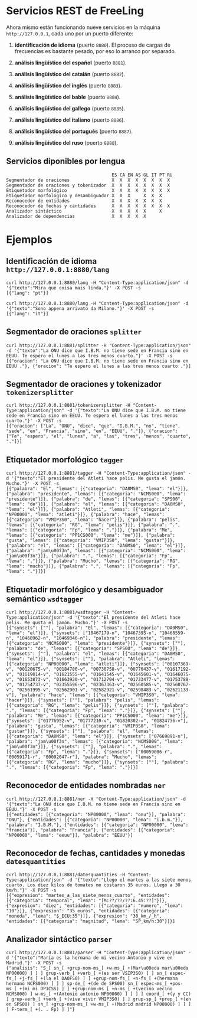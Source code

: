 # Servicios REST de FreeLing

Ahora mismo están funcionando nueve servicios en la máquina `http://127.0.0.1`, cada uno por un puerto diferente:

1. **identificación de idioma** (puerto `8880`). El proceso de cargas de frecuencias es bastante pesado, por eso lo arranco por separado.

2. **análisis lingüístico del español** (puerto `8881`).

3. **análisis lingüístico del catalán** (puerto `8882`).

4. **análisis lingüístico del inglés** (puerto `8883`).

5. **análisis lingüístico del bable** (puerto `8884`).

6. **análisis lingüístico del gallego** (puerto `8885`).

7. **análisis lingüístico del italiano** (puerto `8886`).

8. **análisis lingüístico del portugués** (puerto `8887`).

9. **análisis lingüístico del ruso** (puerto `8888`).


## Servicios diponibles por lengua

                                            ES CA EN AS GL IT PT RU
    Segmentador de oraciones                X  X  X  X  X  X  X  X
    Segmentador de oraciones y tokenizador  X  X  X  X  X  X  X  X
    Etiquetador morfológico                 X  X  X  X  X  X  X  X
    Etiquetador morfológico y desambiguador X  X  X     X  X  X
    Reconocedor de entidades                X  X  X  X  X  X  X
    Reconocedor de fechas y cantidades      X  X  X  X  X  X  X  X
    Analizador sintáctico                   X  X  X  X  X     X
    Analizador de dependencias              X  X  X  X  X


# Ejemplos

## Identificación de idioma `http://127.0.0.1:8880/lang`

    curl http://127.0.0.1:8880/lang -H "Content-Type:application/json" -d '{"texto":"Mira que coisa mais linda."}' -X POST -s
    [{"lang": "pt"}]

    curl http://127.0.0.1:8880/lang -H "Content-Type:application/json" -d '{"texto":"Sono appena arrivato da Milano."}' -X POST -s 
    [{"lang": "it"}]


## Segmentador de oraciones `splitter`

    curl http://127.0.0.1:8881/splitter -H "Content-Type:application/json" -d '{"texto":"La ONU dice que I.B.M. no tiene sede en Francia sino en EEUU. Te espero el lunes a las tres menos cuarto."}' -X POST -s
    [{"oracion": "La ONU dice que I.B.M. no tiene sede en Francia sino en EEUU ."}, {"oracion": "Te espero el lunes a las tres menos cuarto ."}]


## Segmentador de oraciones y tokenizador `tokenizersplitter`

    curl http://127.0.0.1:8881/tokenizersplitter -H "Content-Type:application/json" -d '{"texto":"La ONU dice que I.B.M. no tiene sede en Francia sino en EEUU. Te espero el lunes a las tres menos cuarto."}' -X POST -s
    [{"oracion": ["La", "ONU", "dice", "que", "I.B.M.", "no", "tiene", "sede", "en", "Francia", "sino", "en", "EEUU", "."]}, {"oracion": ["Te", "espero", "el", "lunes", "a", "las", "tres", "menos", "cuarto", "."]}]


## Etiquetador morfológico `tagger`

    curl http://127.0.0.1:8881/tagger -H "Content-Type:application/json" -d '{"texto":"El presidente del Atleti hace pelis. Me gusta el jamón. Mucho."}' -X POST -s
    [{"palabra": "El", "lemas": [{"categoria": "DA0MS0", "lema": "el"}]}, {"palabra": "presidente", "lemas": [{"categoria": "NCMS000", "lema": "presidente"}]}, {"palabra": "de", "lemas": [{"categoria": "SPS00", "lema": "de"}]}, {"palabra": "el", "lemas": [{"categoria": "DA0MS0", "lema": "el"}]}, {"palabra": "Atleti", "lemas": [{"categoria": "NP00000", "lema": "atleti"}]}, {"palabra": "hace", "lemas": [{"categoria": "VMIP3S0", "lema": "hacer"}]}, {"palabra": "pelis", "lemas": [{"categoria": "RG", "lema": "pelis"}]}, {"palabra": ".", "lemas": [{"categoria": "Fp", "lema": "."}]}, {"palabra": "Me", "lemas": [{"categoria": "PP1CS000", "lema": "me"}]}, {"palabra": "gusta", "lemas": [{"categoria": "VMIP3S0", "lema": "gustar"}]}, {"palabra": "el", "lemas": [{"categoria": "DA0MS0", "lema": "el"}]}, {"palabra": "jam\u00f3n", "lemas": [{"categoria": "NCMS000", "lema": "jam\u00f3n"}]}, {"palabra": ".", "lemas": [{"categoria": "Fp", "lema": "."}]}, {"palabra": "Mucho", "lemas": [{"categoria": "RG", "lema": "mucho"}]}, {"palabra": ".", "lemas": [{"categoria": "Fp", "lema": "."}]}]


## Etiquetadir morfológico y desambiguador semántico `wsdtagger`

    curl http://127.0.0.1:8881/wsdtagger -H "Content-Type:application/json" -d '{"texto":"El presidente del Atleti hace pelis. Me gusta el jamón. Mucho."}' -X POST -s
    [{"synsets": [""], "palabra": "El", "lemas": [{"categoria": "DA0MS0", "lema": "el"}]}, {"synsets": ["10467179-n", "10467395-n", "10468559-n", "10468962-n", "10469346-n"], "palabra": "presidente", "lemas": [{"categoria": "NCMS000", "lema": "presidente"}]}, {"synsets": [""], "palabra": "de", "lemas": [{"categoria": "SPS00", "lema": "de"}]}, {"synsets": [""], "palabra": "el", "lemas": [{"categoria": "DA0MS0", "lema": "el"}]}, {"synsets": [""], "palabra": "Atleti", "lemas": [{"categoria": "NP00000", "lema": "atleti"}]}, {"synsets": ["00107369-v", "00120675-v", "00184786-v", "00730758-v", "00770437-v", "01617192-v", "01619014-v", "01621555-v", "01641545-v", "01645601-v", "01646075-v", "01653873-v", "01663920-v", "01712704-v", "01733477-v", "01753788-v", "01754737-v", "02355596-v", "02367363-v", "02560585-v", "02560767-v", "02561995-v", "02562901-v", "02582921-v", "02598483-v", "02621133-v"], "palabra": "hace", "lemas": [{"categoria": "VMIP3S0", "lema": "hacer"}]}, {"synsets": [""], "palabra": "pelis", "lemas": [{"categoria": "RG", "lema": "pelis"}]}, {"synsets": [""], "palabra": ".", "lemas": [{"categoria": "Fp", "lema": "."}]}, {"synsets": [""], "palabra": "Me", "lemas": [{"categoria": "PP1CS000", "lema": "me"}]}, {"synsets": ["01776952-v", "01777210-v", "01820302-v", "01824736-v"], "palabra": "gusta", "lemas": [{"categoria": "VMIP3S0", "lema": "gustar"}]}, {"synsets": [""], "palabra": "el", "lemas": [{"categoria": "DA0MS0", "lema": "el"}]}, {"synsets": ["07669891-n"], "palabra": "jam\u00f3n", "lemas": [{"categoria": "NCMS000", "lema": "jam\u00f3n"}]}, {"synsets": [""], "palabra": ".", "lemas": [{"categoria": "Fp", "lema": "."}]}, {"synsets": ["00059086-r", "00059171-r", "00092047-r"], "palabra": "Mucho", "lemas": [{"categoria": "RG", "lema": "mucho"}]}, {"synsets": [""], "palabra": ".", "lemas": [{"categoria": "Fp", "lema": "."}]}]


## Reconocedor de entidades nombradas `ner`

    curl http://127.0.0.1:8881/ner -H "Content-Type:application/json" -d '{"texto":"La ONU dice que I.B.M. no tiene sede en Francia sino en EEUU."}' -X POST -s
    [{"entidades": [{"categoria": "NP00000", "lema": "onu"}], "palabra": "ONU"}, {"entidades": [{"categoria": "NP00000", "lema": "i.b.m."}], "palabra": "I.B.M."}, {"entidades": [{"categoria": "NP00000", "lema": "francia"}], "palabra": "Francia"}, {"entidades": [{"categoria": "NP00000", "lema": "eeuu"}], "palabra": "EEUU"}]


## Reconocedor de fechas, cantidades y monedas `datesquantities`

    curl http://127.0.0.1:8881/datesquantities -H "Content-Type:application/json" -d '{"texto":"Llego el martes a las siete menos cuarto. Los diez kilos de tomates me costaron 35 euros. Llegó a 30 km/h."}' -X POST -s
    [{"expresion": "martes_a_las_siete_menos_cuarto", "entidades": [{"categoria": "temporal", "lema": "[M:??/??/??:6.45:??]"}]}, {"expresion": "diez", "entidades": [{"categoria": "numero", "lema": "10"}]}, {"expresion": "35_euros", "entidades": [{"categoria": "moneda", "lema": "$_ECU:35"}]}, {"expresion": "30_km_/_h", "entidades": [{"categoria": "magnitud", "lema": "SP_km/h:30"}]}]


## Analizador sintáctico `parser`

    curl http://127.0.0.1:8881/parser -H "Content-Type:application/json" -d '{"texto":"María es la hermana de mi vecino Antonio y vive en Madrid."}' -X POST -s
    {"analisis": "S_[ sn_[ +grup-nom-ms_[ +w-ms_[ +(Mar\u00eda mar\u00eda NP00000) ] ] ] grup-verb_[ +verb_[ +(es ser VSIP3S0) ] ] sn_[ espec-fs_[ +j-fs_[ +(la el DA0FS0) ] ] +grup-nom-fs_[ +n-fs_[ +(hermana hermano NCFS000) ] ] ] sp-de_[ +(de de SPS00) sn_[ espec-ms_[ +pos-ms_[ +(mi mi DP1CSS) ] ] +grup-nom-ms_[ +n-ms_[ +(vecino vecino NCMS000) ] w-ms_[ +(Antonio antonio NP00000) ] ] ] ] coord_[ +(y y CC) ] grup-verb_[ +verb_[ +(vive vivir VMIP3S0) ] ] grup-sp_[ +prep_[ +(en en SPS00) ] sn_[ +grup-nom-ms_[ +w-ms_[ +(Madrid madrid NP00000) ] ] ] ] F-term_[ +(. . Fp) ] ]"}


